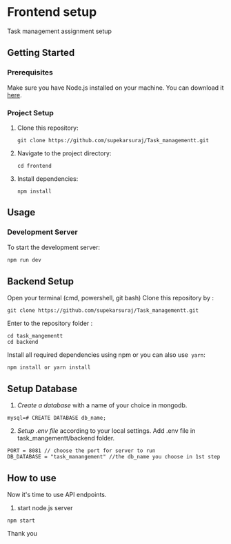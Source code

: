 # Frontend setup

Task management assignment setup

## Getting Started

### Prerequisites

Make sure you have Node.js installed on your machine. You can download it [here](https://nodejs.org/).

### Project Setup

1. Clone this repository:

    ```
    git clone https://github.com/supekarsuraj/Task_managementt.git
    ```

2. Navigate to the project directory:

    ```
    cd frontend
    ```

3. Install dependencies:

    ```
    npm install
    ```

## Usage

### Development Server

To start the development server:

```bash
npm run dev
```

## Backend Setup 
Open your terminal (cmd, powershell, git bash)
Clone this repository by :
```
git clone https://github.com/supekarsuraj/Task_managementt.git
```
Enter to the repository folder :
```
cd task_mangementt
cd backend
```
Install all required dependencies using npm or you can also use` yarn`:
```
npm install or yarn install
```
## Setup Database
1. *Create a database* with a name of your choice in mongodb.
```
mysql=# CREATE DATABASE db_name;
```

2. *Setup .env file* according to your local settings. Add .env file in task_mangementt/backend folder.
```
PORT = 8081 // choose the port for server to run
DB_DATABASE = "task_manangement" //the db_name you choose in 1st step
   ```
## How to use 
Now it's time to use API endpoints.
1. start node.js server
```
npm start
```

Thank you

